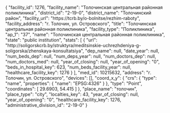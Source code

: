 {
    "facility_id": 1276,
    "facility_name": "Толочинская центральная районная поликлиника",
    "district_id": "2-19-0",
    "district_name": "Толочинский район",
    "facility_url": "https:\/\/tcrb.by\/o-bolnitse\/rezhim-raboty",
    "facility_address": "г. Толочин, ул. Островского",
    "title": "Толочинская центральная районная поликлиника",
    "facility_type": "Поликлиника",
    "ap_1": "37",
    "name": "Толочинская центральная районная поликлиника",
    "state": "public institution",
    "stats": [
        {
            "url": "http:\/\/soligorskcrb.by\/struktyra\/meditsinskie-uchrezhdeniya-g-soligorska\/zhenskaya-konsultatsiya",
            "dep_name": null,
            "date_year": null,
            "num_beds_dep": null,
            "num_deps_year": null,
            "num_doctors_dep": null,
            "num_doctors_med": null,
            "year_of_closing": null,
            "year_of_opening": "0",
            "beds_in_hospital_key": 623,
            "num_beds_facility_year": null,
            "healthcare_facility_key": 1276
        }
    ],
    "med_id": 10215632,
    "address": "г. Толочин, ул. Островского",
    "devices": [],
    "coord_x_y": {
        "crs": {
            "type": "name",
            "properties": {
                "name": "EPSG:4326"
            }
        },
        "type": "Point",
        "coordinates": [
            29.6903,
            54.415
        ]
    },
    "place_name": "толочин",
    "place_type": "city",
    "localties_key": 43,
    "year_of_closing": null,
    "year_of_opening": "0",
    "healthcare_facility_key": 1276,
    "administrative_division_id": "2-19-0"
}